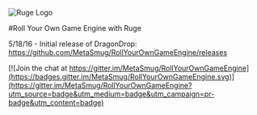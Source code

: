 ![Ruge Logo](http://ruge.metasmug.com/images/ruge-logo.png)

#Roll Your Own Game Engine with Ruge

5/18/16 - Initial release of DragonDrop:
https://github.com/MetaSmug/RollYourOwnGameEngine/releases

[![Join the chat at https://gitter.im/MetaSmug/RollYourOwnGameEngine](https://badges.gitter.im/MetaSmug/RollYourOwnGameEngine.svg)](https://gitter.im/MetaSmug/RollYourOwnGameEngine?utm_source=badge&utm_medium=badge&utm_campaign=pr-badge&utm_content=badge)

